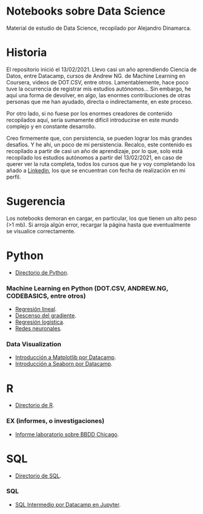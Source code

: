 # Notebooks sobre Data Science
Material de estudio de Data Science, recopilado por Alejandro Dinamarca.

# Historia
El repositorio inició el 13/02/2021. Llevo casi un año aprendiendo Ciencia de Datos, entre Datacamp, cursos de Andrew NG. de Machine Learning en Coursera, videos de DOT.CSV, entre otros. Lamentablemente, hace poco tuve la ocurrencia de registrar mis estudios autónomos... Sin embargo, he aquí una forma de devolver, en algo, las enormes contribuciones de otras personas que me han ayudado, directa o indirectamente, en este proceso. 

Por otro lado, si no fuese por los enormes creadores de contenido recopilados aquí, sería sumamente difícil introducirse en este mundo complejo y en constante desarrollo.

Creo firmemente que, con persistencia, se pueden lograr los más grandes desafíos. Y he ahí, un poco de mi persistencia. Recalco, este contenido es recopilado a partir de casi un año de aprendizaje, por lo que, solo está recopilado los estudios autónomos a partir del 13/02/2021, en caso de querer ver la ruta completa, todos los cursos que he y voy completando los añado a [Linkedin](https://www.linkedin.com/in/alejandrodinamarca/), los que se encuentran con fecha de realización en mi perfil.

# Sugerencia

Los notebooks demoran en cargar, en particular, los que tienen un alto peso (>1 mb). Si arroja algún error, recargar la página hasta que eventualmente se visualice correctamente.

# Python
* [Directorio de Python](https://github.com/adinamarca/notebooks/tree/main/PY).

### Machine Learning en Python (DOT.CSV, ANDREW.NG, CODEBASICS, entre otros)
* [Regresión lineal](https://github.com/adinamarca/notebooks/blob/main/PY/ML/1_regresion_lineal/notebook.ipynb).
* [Descenso del gradiente](https://github.com/adinamarca/notebooks/blob/main/PY/ML/2_descenso_gradiente/notebook.ipynb).
* [Regresión logística](https://github.com/adinamarca/notebooks/blob/main/PY/ML/3_regresion_logistica/notebook.ipynb).
* [Redes neuronales](https://github.com/adinamarca/notebooks/blob/main/PY/ML/4_redes_neuronales/notebook.ipynb).

### Data Visualization
* [Introducción a Matplotlib por Datacamp](https://github.com/adinamarca/notebooks/blob/main/PY/DATA_VIZ/Introduction_to_matplotlib/notebook.ipynb).
* [Introducción a Seaborn por Datacamp](https://github.com/adinamarca/notebooks/blob/main/PY/DATA_VIZ/Introduction_to_seaborn/notebook.ipynb).

# R
* [Directorio de R](https://github.com/adinamarca/notebooks/tree/main/R).

### EX (informes, o investigaciones)
* [Informe laboratorio sobre BBDD Chicago](https://github.com/adinamarca/notebooks/blob/main/R/EX/bbdd_chicago/informelabchicago.pdf).

# SQL
* [Directorio de SQL](https://github.com/adinamarca/notebooks/tree/main/SQL).

### SQL
* [SQL Intermedio por Datacamp en Jupyter](https://github.com/adinamarca/notebooks/blob/main/SQL/intermediate_sql/notebook.ipynb).
